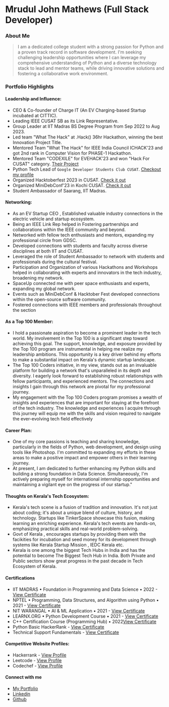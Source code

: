 # Mrudul John Mathews (Full Stack Developer)

### About Me

> I am a dedicated college student with a strong passion for Python and a proven track record in software development. I'm seeking challenging leadership opportunities where I can leverage my comprehensive understanding of Python and a diverse technology stack to lead and mentor teams, while driving innovative solutions and fostering a collaborative work environment.


### Portfolio Highlights



#### Leadership and Influence:

- CEO & Co-founder of Charge IT (An EV Charging-based Startup incubated at CITTIC).
- Leading IEEE CUSAT SB as its Link Representative.
- Group Leader at IIT Madras BS Degree Program from Sep 2022 to Aug 2023.
- Led team "What The Hack" at .Hack() 36hr Hackathon, winning the best Innovation Project Title.
- Mentored Team "What The Hack" for IEEE India Council ICHACK'23 and got 2nd rank in Computer Vision for PHASE-1 Hackathon.
- Mentored Team "CODEXILE" for EVEHACK'23 and won "Hack For CUSAT" category. [Their Project](https://devfolio.co/projects/cusatobot-7477)
- Python Tech Lead of `Google Developer Students Club CUSAT`. [Checkout my profile](https://gdsc.community.dev/u/mnyu4e/)
- Organized Hacktoberfest 2023 in CUSAT. [Check it out](https://events.mlh.io/events/10276-hacktoberfest-2023-in-cusat)
- Organized MiniDebConf'23 in Kochi CUSAT. [Check it out](https://www.linkedin.com/posts/mruduljohnmathews_minidebconfkochi-minidebcinfkochi23-debianindia-activity-7122083226625470464-qIfS?utm_source=share&utm_medium=member_desktop)
- Student Ambassador of Saarang, IIT Madras.


 
#### Networking:

- As an EV Startup CEO , Established valuable industry connections in the electric vehicle and startup ecosystem.
- Being an IEEE Link Rep helped in Fostering partnerships and collaborations within the IEEE community and beyond.
- Networked with fellow tech enthusiasts and mentors, expanding my professional circle from GDSC.
- Developed connections with students and faculty across diverse disciplines at both IIT and CUSAT.
- Leveraged the role of Student Ambassador to network with students and professionals during the cultural festival.
- Participation and Organization of various Hackathons and Workshops helped in collaborating with experts and innovators in the tech industry, broadening my network.
- SpaceUp connected me with peer space enthusiasts and experts, expanding my global network.
- Events such as MiniDebConf & Hacktober Fest developed connections within the open-source software community.
- Fostered connections with IEEE members and professionals throughout the section


#### As a Top 100 Member:

- I hold a passionate aspiration to become a prominent leader in the tech world. My involvement in the Top 100 is a significant step toward achieving this goal. The support, knowledge, and exposure provided by the Top 100 program are instrumental in helping me realize my leadership ambitions. This opportunity is a key driver behind my efforts to make a substantial impact on Kerala's dynamic startup landscape.
- The Top 100 Coders initiative, in my view, stands out as an invaluable platform for building a network that's unparalleled in its depth and diversity. I eagerly look forward to establishing robust relationships with  fellow participants, and experienced mentors. The connections and insights I gain through this network are pivotal for my professional journey.
- My engagement with the Top 100 Coders program promises a wealth of insights and experiences that are important for staying at the forefront of the tech industry. The knowledge and experiences I acquire through this journey will equip me with the skills and vision required to navigate the ever-evolving tech field effectively
#### Career Plan: 

- One of my core passions is teaching and sharing knowledge, particularly in the fields of Python, web development, and design using tools like Photoshop. I'm committed to expanding my efforts in these areas to make a positive impact and empower others in their learning journey.
- At present, I am dedicated to further enhancing my Python skills and building a strong foundation in Data Science. Simultaneously, I'm actively preparing myself for international internship opportunities and maintaining a vigilant eye on the progress of our startup."
#### Thoughts on Kerala's Tech Ecosystem:

- Kerala's tech scene is a fusion of tradition and innovation. It's not just about coding; it's about a unique blend of culture, history, and technology. Startups like TinkerSpace showcase this fusion, making learning an enriching experience. Kerala's tech events are hands-on, emphasizing practical skills and real-world problem-solving.
- Govt of Kerala , encourages startups by providing them with the facikities for incubation and seed money for its development through systems like Kerala Startup Mission , IEDC Kerala etc.
- Kerala is one among the biggest Tech Hubs in India and has the potential to become The Biggest Tech Hub in India. Both Private and Public sectors show great progress in the past decade in Tech Ecosystem of Kerala.    

#### Certifications

- IIT MADRAS • Foundation in Programming and Data Science • 2022 - [View Certificate](https://drive.google.com/file/d/1_4utnnsWMg2L8o6Fvx3f-esaaKDZU1vJ/view?usp=sharing)
- NPTEL • Programming, Data Structures, and Algorithm using Python • 2021 - [View Certificate](https://archive.nptel.ac.in/content/noc/NOC21/SEM2/Ecertificates/106/noc21-cs67/Course/NPTEL21CS67S2340051203039557.jpg)
- NIT WARANGAL • AI & ML Application • 2021 - [View Certificate](https://drive.google.com/file/d/1A1opeGCBzbL9wxDjCK0Djs8PXUaG6zLR/view?usp=sharing)
- LEARNX.ORG • Python Development Course • 2021 - [View Certificate](https://www.learnx.org/certificate/9140773c-00a9-418e-865d-680e82be441e)
- C++ Certification Course (Programming Hub) • 2022[View Certificate](https://drive.google.com/file/d/1OXbeRV5MYUJAHLEundh71I1bKTfuBgOT/view?usp=sharing)
- Python Basic HackerRank - [View Certificate](https://www.hackerrank.com/certificates/267ef6d3668d)
- Technical Support Fundamentals - [View Certificate](https://www.coursera.org/account/accomplishments/certificate/C5Y5DLLY9J8Y) 

#### Competitive Website Profiles:

- Hackerrank - [View Profile](https://www.hackerrank.com/profile/mrudulmathews)
- Leetcode - [View Profile](https://leetcode.com/mrudulmathews/)
- Codechef - [View Profile](https://www.codechef.com/users/mrudulmathews)

#### Connect with me
- [My Portfolio](https://mruduljohn.github.io)
- [Linkedin](https://www.linkedin.com/in/mruduljohnmathews/)
- [Github](https://github.com/mruduljohn)

